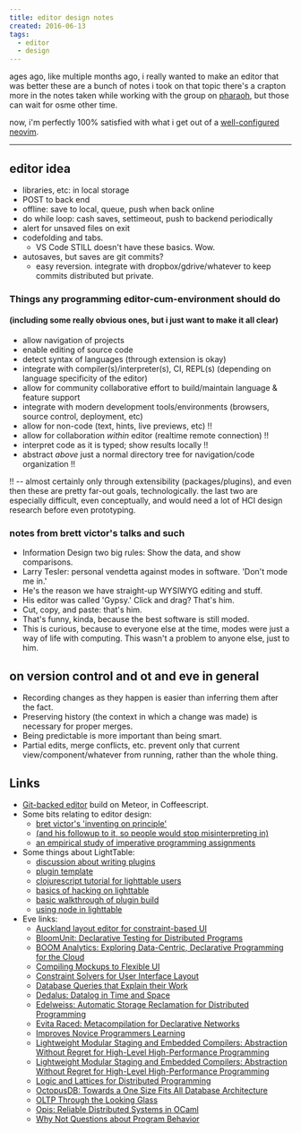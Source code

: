 ```yaml
---
title: editor design notes
created: 2016-06-13
tags:
  - editor
  - design
---
```


ages ago, like multiple months ago, i really wanted to make an editor that was
better these are a bunch of notes i took on that topic there's a crapton more
in the notes taken while working with the group on
[pharaoh](http://pharaoh.js.org), but those can wait for osme other time.

now, i'm perfectly 100% satisfied with what i get out of a
[well-configured](https://github.com/zacanger/z.git)
[neovim](https://neovim.io).

--------

## editor idea

* libraries, etc: in local storage
* POST to back end
* offline: save to local, queue, push when back online
* do while loop: cash saves, settimeout, push to backend periodically
* alert for unsaved files on exit
* codefolding and tabs.
  * VS Code STILL doesn't have these basics. Wow.
* autosaves, but saves are git commits?
  * easy reversion. integrate with dropbox/gdrive/whatever to keep commits distributed but private.

### Things any programming editor-cum-environment should do
#### (including some really obvious ones, but i just want to make it all clear)

* allow navigation of projects
* enable editing of source code
* detect syntax of languages (through extension is okay)
* integrate with compiler(s)/interpreter(s), CI, REPL(s) (depending on language specificity of the editor)
* allow for community collaborative effort to build/maintain language & feature support
* integrate with modern development tools/environments (browsers, source control, deployment, etc)
* allow for non-code (text, hints, live previews, etc) !!
* allow for collaboration _within_ editor (realtime remote connection) !!
* interpret code as it is typed; show results locally !!
* abstract _above_ just a normal directory tree for navigation/code organization !!

!! -- almost certainly only through extensibility (packages/plugins), and even then these are pretty far-out goals,
technologically. the last two are especially difficult, even conceptually, and would need a lot of HCI design research
before even prototyping.

### notes from brett victor's talks and such
* Information Design two big rules: Show the data, and show comparisons.
* Larry Tesler: personal vendetta against modes in software. 'Don\'t mode me in.'
* He's the reason we have straight-up WYSIWYG editing and stuff.
* His editor was called 'Gypsy.' Click and drag? That's him.
* Cut, copy, and paste: that's him.
* That's funny, kinda, because the best software is still moded.
* This is curious, because to everyone else at the time, modes were just a way of life
  with computing. This wasn't a problem to anyone else, just to him.

## on version control and ot and eve in general
* Recording changes as they happen is easier than inferring them after the fact.
* Preserving history (the context in which a change was made) is necessary for proper merges.
* Being predictable is more important than being smart.
* Partial edits, merge conflicts, etc. prevent only that current view/component/whatever from running,
  rather than the whole thing.

## Links

* [Git-backed editor](https://github.com/jdleesmiller/jotgit) build on Meteor, in Coffeescript.
* Some bits relating to editor design:
  * [bret victor's 'inventing on principle'](https://vimeo.com/36579366)
  * [(and his followup to it, so people would stop misinterpreting in)](http://worrydream.com/LearnableProgramming/)
  * [an empirical study of imperative programming assignments](http://dl.acm.org/citation.cfm?id=2677279)
* Some things about LightTable:
  * [discussion about writing plugins](https://groups.google.com/forum/#!topic/light-table-discussion/T3DhzWhabok)
  * [plugin template](https://github.com/mdhaney/lt-plugin-template)
  * [clojurescript tutorial for lighttable users](https://github.com/swannodette/lt-cljs-tutorial)
  * [basics of hacking on lighttable](http://product.reverb.com/2014/05/10/getting-started-programming-light-table/)
  * [basic walkthrough of plugin build](https://github.com/LightTable/Declassifier)
  * [using node in lighttable](https://github.com/LightTable/LightTable/wiki/Creating-an-LT-Client-using-LTs'-bundled-Node)
* Eve links:
  * [Auckland layout editor for constraint-based UI](http://www.cse.yorku.ca/~wolfgang/papers/layoutALE.pdf)
  * [BloomUnit: Declarative Testing for Distributed Programs](http://db.cs.berkeley.edu/papers/dbtest12-bloom.pdf)
  * [BOOM Analytics: Exploring Data-Centric, Declarative Programming for the Cloud](http://db.cs.berkeley.edu/papers/eurosys10-boom.pdf)
  * [Compiling Mockups to Flexible UI](https://4d75d27f-a-62cb3a1a-s-sites.googlegroups.com/site/sinhnish/documents/fluidLayouts.pdf?attachauth=ANoY7crdYgssu75ccg3Gc6sSDm-dxh2rWHL5jLVh7LkNKtUgFpv2GDqK8AVzr1IJ53Dg6eM5StLasOQk-SDN4KWaCi-phlQK30GSum-hbWOzT5VVSiNRJ7U3F_FJ8pBMndIjR60O9bYSSzxu1TJmR6kX4dlEuCL16pituZTrEFj7BNnX-SRU3JajEKY4f9s_mYqR3uTF4GW5Jm2EkHgpEUfSZtCrUJOZVPO4NGg7nc59490937x_VW4%3D&attredirects=0)
  * [Constraint Solvers for User Interface Layout](http://arxiv.org/pdf/1401.1031v1.pdf)
  * [Database Queries that Explain their Work](http://arxiv.org/pdf/1408.1675.pdf)
  * [Dedalus: Datalog in Time and Space](http://db.cs.berkeley.edu/papers/datalog2011-dedalus.pdf)
  * [Edelweiss: Automatic Storage Reclamation for Distributed Programming](http://db.cs.berkeley.edu/papers/vldb14-edelweiss.pdf)
  * [Evita Raced: Metacompilation for Declarative Networks](http://p2.berkeley.intel-research.net/papers/EvitaRacedVLDB2008.pdf)
  * [Improves Novice Programmers Learning](http://faculty.washington.edu/ajko/papers/Lee2011Gidget.pdf)
  * [Lightweight Modular Staging and Embedded Compilers: Abstraction Without Regret for High-Level High-Performance Programming](http://infoscience.epfl.ch/record/180642/files/EPFL_TH5456.pdf)
  * [Lightweight Modular Staging and Embedded Compilers: Abstraction Without Regret for High-Level High-Performance Programming](http://lampwww.epfl.ch/~rompf/thesis_120716.pdf)
  * [Logic and Lattices for Distributed Programming](http://www.neilconway.org/docs/socc2012_bloom_lattices.pdf)
  * [OctopusDB: Towards a One Size Fits All Database Architecture](https://infosys.uni-saarland.de/publications/DJ11.pdf)
  * [OLTP Through the Looking Glass](http://db.cs.berkeley.edu/cs286/papers/lookingglass-sigmod2008.pdf)
  * [Opis: Reliable Distributed Systems in OCaml](http://icwww.epfl.ch/~kuncak/papers/DagandETAL08Opis.pdf)
  * [Why Not Questions about Program Behavior](http://repository.cmu.edu/cgi/viewcontent.cgi?article=1165&context=hcii)
